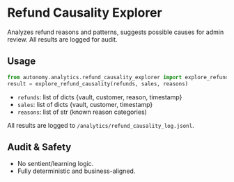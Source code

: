 # Refund Causality Explorer

Analyzes refund reasons and patterns, suggests possible causes for admin review. All results are logged for audit.

## Usage
```python
from autonomy.analytics.refund_causality_explorer import explore_refund_causality
result = explore_refund_causality(refunds, sales, reasons)
```
- `refunds`: list of dicts {vault, customer, reason, timestamp}
- `sales`: list of dicts {vault, customer, timestamp}
- `reasons`: list of str (known reason categories)

All results are logged to `/analytics/refund_causality_log.jsonl`.

## Audit & Safety
- No sentient/learning logic.
- Fully deterministic and business-aligned.
